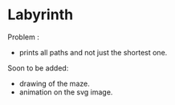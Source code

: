 # Labyrinth
Problem :
  - prints all paths and not just the shortest one.
  
  
 Soon to be added:
  - drawing of the maze.
  - animation on the svg image.
  
